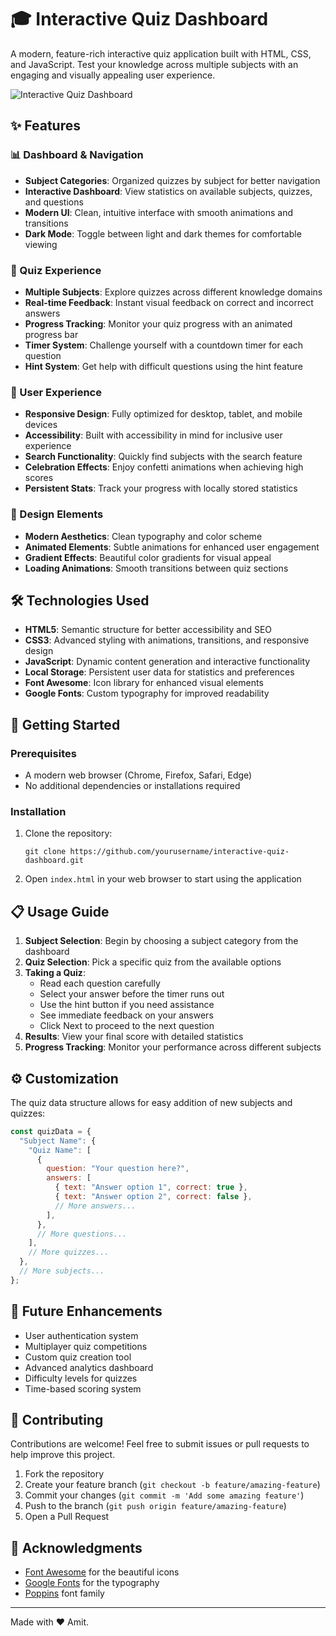# 🎓 Interactive Quiz Dashboard

A modern, feature-rich interactive quiz application built with HTML, CSS, and JavaScript. Test your knowledge across multiple subjects with an engaging and visually appealing user experience.

![Interactive Quiz Dashboard](https://via.placeholder.com/800x400?text=Interactive+Quiz+Dashboard)

## ✨ Features

### 📊 Dashboard & Navigation
- **Subject Categories**: Organized quizzes by subject for better navigation
- **Interactive Dashboard**: View statistics on available subjects, quizzes, and questions
- **Modern UI**: Clean, intuitive interface with smooth animations and transitions
- **Dark Mode**: Toggle between light and dark themes for comfortable viewing

### 🧠 Quiz Experience
- **Multiple Subjects**: Explore quizzes across different knowledge domains
- **Real-time Feedback**: Instant visual feedback on correct and incorrect answers
- **Progress Tracking**: Monitor your quiz progress with an animated progress bar
- **Timer System**: Challenge yourself with a countdown timer for each question
- **Hint System**: Get help with difficult questions using the hint feature

### 📱 User Experience
- **Responsive Design**: Fully optimized for desktop, tablet, and mobile devices
- **Accessibility**: Built with accessibility in mind for inclusive user experience
- **Search Functionality**: Quickly find subjects with the search feature
- **Celebration Effects**: Enjoy confetti animations when achieving high scores
- **Persistent Stats**: Track your progress with locally stored statistics

### 🎨 Design Elements
- **Modern Aesthetics**: Clean typography and color scheme
- **Animated Elements**: Subtle animations for enhanced user engagement
- **Gradient Effects**: Beautiful color gradients for visual appeal
- **Loading Animations**: Smooth transitions between quiz sections

## 🛠️ Technologies Used

- **HTML5**: Semantic structure for better accessibility and SEO
- **CSS3**: Advanced styling with animations, transitions, and responsive design
- **JavaScript**: Dynamic content generation and interactive functionality
- **Local Storage**: Persistent user data for statistics and preferences
- **Font Awesome**: Icon library for enhanced visual elements
- **Google Fonts**: Custom typography for improved readability

## 🚀 Getting Started

### Prerequisites
- A modern web browser (Chrome, Firefox, Safari, Edge)
- No additional dependencies or installations required

### Installation
1. Clone the repository:
   ```
   git clone https://github.com/yourusername/interactive-quiz-dashboard.git
   ```
2. Open `index.html` in your web browser to start using the application

## 📋 Usage Guide

1. **Subject Selection**: Begin by choosing a subject category from the dashboard
2. **Quiz Selection**: Pick a specific quiz from the available options
3. **Taking a Quiz**:
   - Read each question carefully
   - Select your answer before the timer runs out
   - Use the hint button if you need assistance
   - See immediate feedback on your answers
   - Click Next to proceed to the next question
4. **Results**: View your final score with detailed statistics
5. **Progress Tracking**: Monitor your performance across different subjects

## ⚙️ Customization

The quiz data structure allows for easy addition of new subjects and quizzes:

```javascript
const quizData = {
  "Subject Name": {
    "Quiz Name": [
      {
        question: "Your question here?",
        answers: [
          { text: "Answer option 1", correct: true },
          { text: "Answer option 2", correct: false },
          // More answers...
        ],
      },
      // More questions...
    ],
    // More quizzes...
  },
  // More subjects...
};
```

## 🧪 Future Enhancements

- User authentication system
- Multiplayer quiz competitions
- Custom quiz creation tool
- Advanced analytics dashboard
- Difficulty levels for quizzes
- Time-based scoring system

## 🤝 Contributing

Contributions are welcome! Feel free to submit issues or pull requests to help improve this project.

1. Fork the repository
2. Create your feature branch (`git checkout -b feature/amazing-feature`)
3. Commit your changes (`git commit -m 'Add some amazing feature'`)
4. Push to the branch (`git push origin feature/amazing-feature`)
5. Open a Pull Request



## 🙏 Acknowledgments

- [Font Awesome](https://fontawesome.com/) for the beautiful icons
- [Google Fonts](https://fonts.google.com/) for the typography
- [Poppins](https://fonts.google.com/specimen/Poppins) font family

---

Made with ❤️ Amit.

